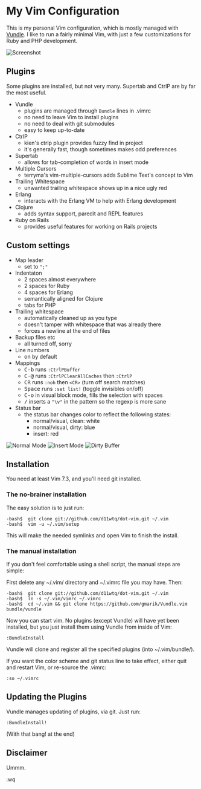 # My Vim Configuration

This is my personal Vim configuration, which is mostly managed with
[Vundle](https://github.com/gmarik/vundle/).  I like to run a fairly minimal
Vim, with just a few customizations for Ruby and PHP development.

![Screenshot](http://i.imgur.com/OuizSk5.png)

## Plugins

Some plugins are installed, but not very many. Supertab and CtrlP are by far
the most useful.

  * Vundle
    - plugins are managed through `Bundle` lines in .vimrc
    - no need to leave Vim to install plugins
    - no need to deal with git submodules
    - easy to keep up-to-date
  * CtrlP
    - kien's ctrlp plugin provides fuzzy find in project
    - it's generally fast, though sometimes makes odd preferences
  * Supertab
    - allows for tab-completion of words in insert mode
  * Multiple Cursors
    - terryma's vim-multiple-cursors adds Sublime Text's concept to Vim
  * Trailing Whitespace
    - unwanted trailing whitespace shows up in a nice ugly red
  * Erlang
    - interacts with the Erlang VM to help with Erlang development
  * Clojure
    - adds syntax support, paredit and REPL features
  * Ruby on Rails
    - provides useful features for working on Rails projects

## Custom settings

  * Map leader
    - set to `";"`
  * Indentaton
    - 2 spaces almost everywhere
    - 2 spaces for Ruby
    - 4 spaces for Erlang
    - semantically aligned for Clojure
    - tabs for PHP
  * Trailing whitespace
    - automatically cleaned up as you type
    - doesn't tamper with whitespace that was already there
    - forces a newline at the end of files
  * Backup files etc
    - all turned off, sorry
  * Line numbers
    - on by default
  * Mappings
    - <kbd>C-b</kbd> runs `:CtrlPBuffer`
    - <kbd>C-@</kbd> runs `:CtrlPClearAllCaches` then `:CtrlP`
    - <kbd>CR</kbd> runs `:noh` then `<CR>` (turn off search matches)
    - <kbd>Space</kbd> runs `:set list!` (toggle invisibles on/off)
    - <kbd>C-o</kbd> in visual block mode, fills the selection with spaces
    - <kbd>/</kbd> inserts a `"\v"` in the pattern so the regexp is more sane
  * Status bar
    - the status bar changes color to reflect the following states:
      - normal/visual, clean: white
      - normal/visual, dirty: blue
      - insert: red

![Normal Mode](http://i.imgur.com/htprd9D.png)
![Insert Mode](http://i.imgur.com/0UUGsxe.png)
![Dirty Buffer](http://i.imgur.com/s13GJb4.png)

## Installation

You need at least Vim 7.3, and you'll need git installed.

### The no-brainer installation

The easy solution is to just run:

    -bash$  git clone git://github.com/d11wtq/dot-vim.git ~/.vim
    -bash$  vim -u ~/.vim/setup

This will make the needed symlinks and open Vim to finish the install.

### The manual installation

If you don't feel comfortable using a shell script, the manual
steps are simple:

First delete any ~/.vim/ directory and ~/.vimrc file you may have. Then:

    -bash$  git clone git://github.com/d11wtq/dot-vim.git ~/.vim
    -bash$  ln -s ~/.vim/vimrc ~/.vimrc
    -bash$  cd ~/.vim && git clone https://github.com/gmarik/Vundle.vim bundle/vundle

Now you can start vim.  No plugins (except Vundle) will have yet been
installed, but you just install them using Vundle from inside of Vim:

    :BundleInstall

Vundle will clone and register all the specified plugins (into ~/.vim/bundle/).

If you want the color scheme and git status line to take effect, either quit
and restart Vim, or re-source the .vimrc:

    :so ~/.vimrc

## Updating the Plugins

Vundle manages updating of plugins, via git.  Just run:

    :BundleInstall!

(With that bang! at the end)

## Disclaimer

Ummm.

:wq
